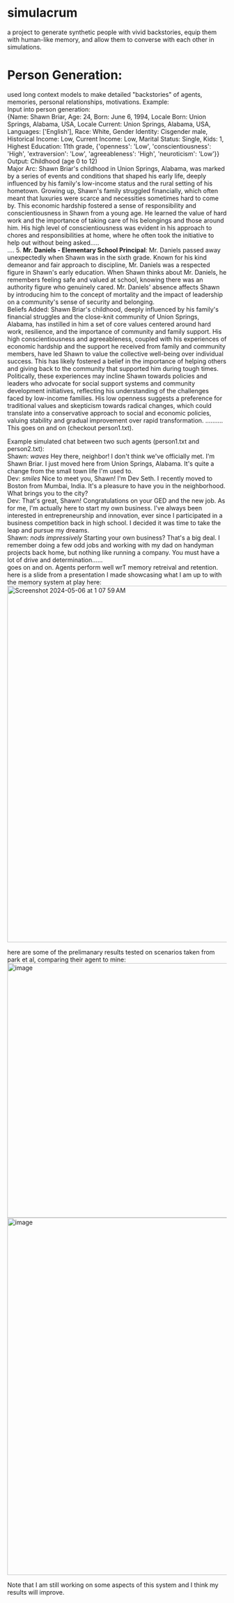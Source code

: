 # simulacrum
a project to generate synthetic people with vivid backstories, equip them with human-like memory, and allow them to converse with each other in simulations. 
# Person Generation:
used long context models to make detailed "backstories" of agents, memories, personal relationships, motivations. Example: <br />
Input into person generation:  <br />
{Name: Shawn Briar, Age: 24, Born: June 6, 1994, Locale Born: Union Springs, Alabama, USA, Locale Current: Union Springs, Alabama, USA, Languages: ['English'], Race: White, Gender Identity: Cisgender male, Historical Income: Low, Current Income: Low, Marital Status: Single, Kids: 1, Highest Education: 11th grade, {'openness': 'Low', 'conscientiousness': 'High', 'extraversion': 'Low', 'agreeableness': 'High', 'neuroticism': 'Low'}} <br />
Output: Childhood (age 0 to 12) <br />
Major Arc: Shawn Briar's childhood in Union Springs, Alabama, was marked by a series of events and conditions that shaped his early life, deeply influenced by his family's low-income status and the rural setting of his hometown. Growing up, Shawn's family struggled financially, which often meant that luxuries were scarce and necessities sometimes hard to come by. This economic hardship fostered a sense of responsibility and conscientiousness in Shawn from a young age. He learned the value of hard work and the importance of taking care of his belongings and those around him. His high level of conscientiousness was evident in his approach to chores and responsibilities at home, where he often took the initiative to help out without being asked..... <br />
....
5. **Mr. Daniels - Elementary School Principal**: Mr. Daniels passed away unexpectedly when Shawn was in the sixth grade. Known for his kind demeanor and fair approach to discipline, Mr. Daniels was a respected figure in Shawn's early education. When Shawn thinks about Mr. Daniels, he remembers feeling safe and valued at school, knowing there was an authority figure who genuinely cared. Mr. Daniels' absence affects Shawn by introducing him to the concept of mortality and the impact of leadership on a community's sense of security and belonging. <br />
Beliefs Added: Shawn Briar's childhood, deeply influenced by his family's financial struggles and the close-knit community of Union Springs, Alabama, has instilled in him a set of core values centered around hard work, resilience, and the importance of community and family support. His high conscientiousness and agreeableness, coupled with his experiences of economic hardship and the support he received from family and community members, have led Shawn to value the collective well-being over individual success. This has likely fostered a belief in the importance of helping others and giving back to the community that supported him during tough times. Politically, these experiences may incline Shawn towards policies and leaders who advocate for social support systems and community development initiatives, reflecting his understanding of the challenges faced by low-income families. His low openness suggests a preference for traditional values and skepticism towards radical changes, which could translate into a conservative approach to social and economic policies, valuing stability and gradual improvement over rapid transformation.
.......... <br />
This goes on and on (checkout person1.txt).  <br />

Example simulated chat between two such agents (person1.txt and person2.txt): <br />
Shawn: *waves* Hey there, neighbor! I don't think we've officially met. I'm Shawn Briar. I just moved here from Union Springs, Alabama. It's quite a change from the small town life I'm used to. <br />
Dev: *smiles* Nice to meet you, Shawn! I'm Dev Seth. I recently moved to Boston from Mumbai, India. It's a pleasure to have you in the neighborhood. What brings you to the city? <br />
Dev: That's great, Shawn! Congratulations on your GED and the new job. As for me, I'm actually here to start my own business. I've always been interested in entrepreneurship and innovation, ever since I participated in a business competition back in high school. I decided it was time to take the leap and pursue my dreams. <br />
Shawn: *nods impressively* Starting your own business? That's a big deal. I remember doing a few odd jobs and working with my dad on handyman projects back home, but nothing like running a company. You must have a lot of drive and determination...... <br />
goes on and on. Agents perform well wrT memory retreival and retention. 
 <br />
here is a slide from a presentation I made showcasing what I am up to with the memory system at play here:
<img width="818" alt="Screenshot 2024-05-06 at 1 07 59 AM" src="https://github.com/prbsth/simulacrum/assets/34644276/146647ee-ddec-4431-aea1-469729a165c4">

here are some of the prelimanary results tested on scenarios taken from park et al, comparing their agent to mine:
<img width="584" alt="image" src="https://github.com/prbsth/simulacrum/assets/34644276/3175014b-3fcc-43a1-85a6-fb8ccd5441f8">
<img width="820" alt="image" src="https://github.com/prbsth/simulacrum/assets/34644276/075d3242-59cb-49ff-a0a7-66d333e53fbc">

Note that I am still working on some aspects of this system and I think my results will improve. 
